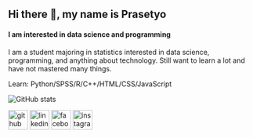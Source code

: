 ## Hi there 👋, my name is Prasetyo
#### I am interested in data science and programming

I am a student majoring in statistics interested in data science, programming, and anything about technology. Still want to learn a lot and have not mastered many things.

Learn: Python/SPSS/R/C++/HTML/CSS/JavaScript

![GitHub stats](https://github-readme-stats.vercel.app/api?username=Malik626&show_icons=true)  

[<img src='https://cdn.jsdelivr.net/npm/simple-icons@3.0.1/icons/github.svg' alt='github' height='40'>](https://github.com/Malik626)  [<img src='https://cdn.jsdelivr.net/npm/simple-icons@3.0.1/icons/linkedin.svg' alt='linkedin' height='40'>](https://www.linkedin.com/in/prasetyo-fajar-malik-86b186210/)  [<img src='https://cdn.jsdelivr.net/npm/simple-icons@3.0.1/icons/facebook.svg' alt='facebook' height='40'>](https://www.facebook.com/profile.php?id=100006135377743)  [<img src='https://cdn.jsdelivr.net/npm/simple-icons@3.0.1/icons/instagram.svg' alt='instagram' height='40'>](https://www.instagram.com/profjrmalik/)  
